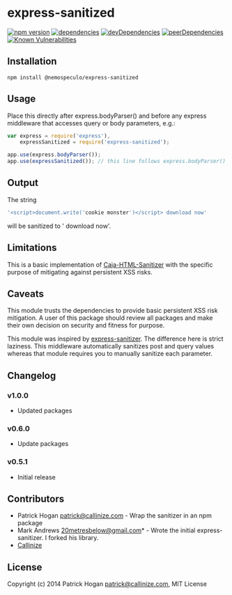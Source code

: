 # express-sanitized

[![npm version](https://badge.fury.io/js/%40nemospeculo%2Fexpress-sanitized.svg)](https://badge.fury.io/js/%40nemospeculo%2Fexpress-sanitized)
[![dependencies](https://david-dm.org/nemospeculo/express-sanitized.svg)](https://david-dm.org/nemospeculo/express-sanitized)
[![devDependencies](https://david-dm.org/nemospeculo/express-sanitized/dev-status.svg)](https://david-dm.org/nemospeculo/express-sanitized?type=dev)
[![peerDependencies](https://david-dm.org/nemospeculo/express-sanitized/peer-status.svg)](https://david-dm.org/nemospeculo/express-sanitized?type=peer)
[![Known Vulnerabilities](https://snyk.io/test/github/nemospeculo/express-sanitized/badge.svg?targetFile=package.json)](https://snyk.io/test/github/nemospeculo/express-sanitized?targetFile=package.json)

## Installation

```shell
npm install @nemospeculo/express-sanitized
```

## Usage

Place this directly after express.bodyParser() and before any express middleware that accesses query or body parameters, e.g.:

```javascript
var express = require('express'),
    expressSanitized = require('express-sanitized');

app.use(express.bodyParser());
app.use(expressSanitized()); // this line follows express.bodyParser()

```

## Output

The string

```javascript
'<script>document.write('cookie monster')</script> download now'
```

will be sanitized to ' download now'.

## Limitations

This is a basic implementation of [Caja-HTML-Sanitizer](https://github.com/theSmaw/Caja-HTML-Sanitizer) with the specific purpose of mitigating against persistent XSS risks.

## Caveats

This module trusts the dependencies to provide basic persistent XSS risk mitigation. A user of this package should review all packages and make their own decision on security and fitness for purpose.

This module was inspired by [express-sanitizer](https://www.npmjs.org/package/express-sanitizer).
  The difference here is strict laziness.  This middleware automatically
  sanitizes post and query values whereas that module requires you to manually sanitize each
  parameter.

## Changelog

### v1.0.0

- Updated packages

### v0.6.0

- Update packages

### v0.5.1

- Initial release

## Contributors

- Patrick Hogan <patrick@callinize.com> - Wrap the sanitizer in an npm package
- Mark Andrews <20metresbelow@gmail.com>* - Wrote the initial express-sanitizer.  I forked his library.
- [Callinize](http://www.callinize.com)

## License

Copyright (c) 2014 Patrick Hogan <patrick@callinize.com>, MIT License
